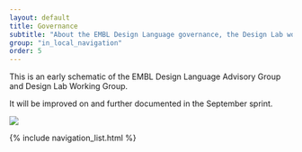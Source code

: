 ```yaml
---
layout: default
title: Governance
subtitle: "About the EMBL Design Language governance, the Design Lab working group."
group: "in_local_navigation"
order: 5
---
```


<p class="lead">This is an early schematic of the EMBL Design Language Advisory Group and Design Lab Working Group.</p>

It will be improved on and further documented in the September sprint.

<img src="https://user-images.githubusercontent.com/928100/27865937-59d54f5a-618c-11e7-8f98-17bba60ddaf6.png" />

{% include navigation_list.html %}
